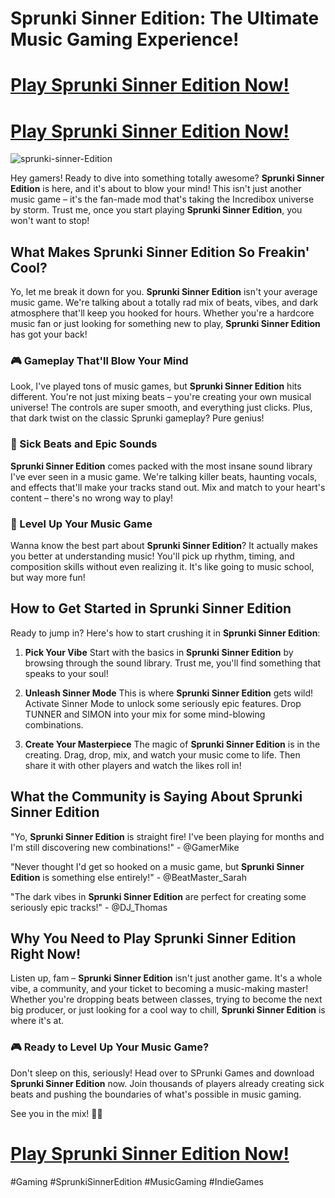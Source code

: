 # Sprunki Sinner Edition: The Ultimate Music Gaming Experience!

# [Play Sprunki Sinner Edition Now!](https://www.sprunkigames.com/en/sprunki-sinner-edition/)

# [Play Sprunki Sinner Edition Now!](https://www.sprunkii.com/games/sprunki-sinner/)

![sprunki-sinner-Edition](https://github.com/user-attachments/assets/d579d1f0-3eff-49b6-a72d-08bf17ccee11)

Hey gamers! Ready to dive into something totally awesome? **Sprunki Sinner Edition** is here, and it's about to blow your mind! This isn't just another music game – it's the fan-made mod that's taking the Incredibox universe by storm. Trust me, once you start playing **Sprunki Sinner Edition**, you won't want to stop!

## What Makes Sprunki Sinner Edition So Freakin' Cool?

Yo, let me break it down for you. **Sprunki Sinner Edition** isn't your average music game. We're talking about a totally rad mix of beats, vibes, and dark atmosphere that'll keep you hooked for hours. Whether you're a hardcore music fan or just looking for something new to play, **Sprunki Sinner Edition** has got your back!

### 🎮 Gameplay That'll Blow Your Mind

Look, I've played tons of music games, but **Sprunki Sinner Edition** hits different. You're not just mixing beats – you're creating your own musical universe! The controls are super smooth, and everything just clicks. Plus, that dark twist on the classic Sprunki gameplay? Pure genius!

### 🎵 Sick Beats and Epic Sounds

**Sprunki Sinner Edition** comes packed with the most insane sound library I've ever seen in a music game. We're talking killer beats, haunting vocals, and effects that'll make your tracks stand out. Mix and match to your heart's content – there's no wrong way to play!

### 🌟 Level Up Your Music Game

Wanna know the best part about **Sprunki Sinner Edition**? It actually makes you better at understanding music! You'll pick up rhythm, timing, and composition skills without even realizing it. It's like going to music school, but way more fun!

## How to Get Started in Sprunki Sinner Edition

Ready to jump in? Here's how to start crushing it in **Sprunki Sinner Edition**:

1. **Pick Your Vibe**
   Start with the basics in **Sprunki Sinner Edition** by browsing through the sound library. Trust me, you'll find something that speaks to your soul!

2. **Unleash Sinner Mode**
   This is where **Sprunki Sinner Edition** gets wild! Activate Sinner Mode to unlock some seriously epic features. Drop TUNNER and SIMON into your mix for some mind-blowing combinations.

3. **Create Your Masterpiece**
   The magic of **Sprunki Sinner Edition** is in the creating. Drag, drop, mix, and watch your music come to life. Then share it with other players and watch the likes roll in!

## What the Community is Saying About Sprunki Sinner Edition

"Yo, **Sprunki Sinner Edition** is straight fire! I've been playing for months and I'm still discovering new combinations!" - @GamerMike

"Never thought I'd get so hooked on a music game, but **Sprunki Sinner Edition** is something else entirely!" - @BeatMaster_Sarah

"The dark vibes in **Sprunki Sinner Edition** are perfect for creating some seriously epic tracks!" - @DJ_Thomas

## Why You Need to Play Sprunki Sinner Edition Right Now!

Listen up, fam – **Sprunki Sinner Edition** isn't just another game. It's a whole vibe, a community, and your ticket to becoming a music-making master! Whether you're dropping beats between classes, trying to become the next big producer, or just looking for a cool way to chill, **Sprunki Sinner Edition** is where it's at.

### 🎮 Ready to Level Up Your Music Game?

Don't sleep on this, seriously! Head over to SPrunki Games and download **Sprunki Sinner Edition** now. Join thousands of players already creating sick beats and pushing the boundaries of what's possible in music gaming.

See you in the mix! 🎵🔥

# [Play Sprunki Sinner Edition Now!](https://www.sprunkigames.com/en/sprunki-sinner-edition/)

#Gaming #SprunkiSinnerEdition #MusicGaming #IndieGames
